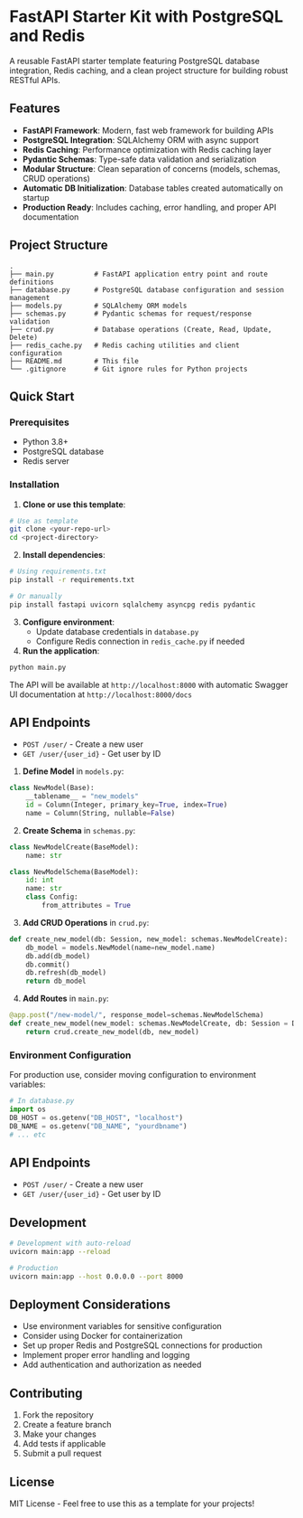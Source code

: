 # FastAPI Starter Kit with PostgreSQL and Redis

A reusable FastAPI starter template featuring PostgreSQL database integration, Redis caching, and a clean project structure for building robust RESTful APIs.
## Features

- **FastAPI Framework**: Modern, fast web framework for building APIs
- **PostgreSQL Integration**: SQLAlchemy ORM with async support
- **Redis Caching**: Performance optimization with Redis caching layer
- **Pydantic Schemas**: Type-safe data validation and serialization
- **Modular Structure**: Clean separation of concerns (models, schemas, CRUD operations)
- **Automatic DB Initialization**: Database tables created automatically on startup
- **Production Ready**: Includes caching, error handling, and proper API documentation
## Project Structure

```
.
├── main.py          # FastAPI application entry point and route definitions
├── database.py      # PostgreSQL database configuration and session management
├── models.py        # SQLAlchemy ORM models
├── schemas.py       # Pydantic schemas for request/response validation
├── crud.py          # Database operations (Create, Read, Update, Delete)
├── redis_cache.py   # Redis caching utilities and client configuration
├── README.md        # This file
└── .gitignore       # Git ignore rules for Python projects
```

## Quick Start
### Prerequisites

- Python 3.8+
- PostgreSQL database
- Redis server

### Installation

1. **Clone or use this template**:
```bash
# Use as template
git clone <your-repo-url>
cd <project-directory>
```

2. **Install dependencies**:
```bash
# Using requirements.txt
pip install -r requirements.txt

# Or manually
pip install fastapi uvicorn sqlalchemy asyncpg redis pydantic
```

3. **Configure environment**:
   - Update database credentials in `database.py`
   - Configure Redis connection in `redis_cache.py` if needed
4. **Run the application**:
```bash
python main.py
```

The API will be available at `http://localhost:8000` with automatic Swagger UI documentation at `http://localhost:8000/docs`

## API Endpoints

- `POST /user/` - Create a new user
- `GET /user/{user_id}` - Get user by ID

1. **Define Model** in `models.py`:
```python
class NewModel(Base):
    __tablename__ = "new_models"
    id = Column(Integer, primary_key=True, index=True)
    name = Column(String, nullable=False)
```

2. **Create Schema** in `schemas.py`:
```python
class NewModelCreate(BaseModel):
    name: str

class NewModelSchema(BaseModel):
    id: int
    name: str
    class Config:
        from_attributes = True
```

3. **Add CRUD Operations** in `crud.py`:
```python
def create_new_model(db: Session, new_model: schemas.NewModelCreate):
    db_model = models.NewModel(name=new_model.name)
    db.add(db_model)
    db.commit()
    db.refresh(db_model)
    return db_model
```

4. **Add Routes** in `main.py`:
```python
@app.post("/new-model/", response_model=schemas.NewModelSchema)
def create_new_model(new_model: schemas.NewModelCreate, db: Session = Depends(get_db)):
    return crud.create_new_model(db, new_model)
```

### Environment Configuration

For production use, consider moving configuration to environment variables:

```python
# In database.py
import os
DB_HOST = os.getenv("DB_HOST", "localhost")
DB_NAME = os.getenv("DB_NAME", "yourdbname")
# ... etc
```

## API Endpoints

- `POST /user/` - Create a new user
- `GET /user/{user_id}` - Get user by ID

## Development

```bash
# Development with auto-reload
uvicorn main:app --reload

# Production
uvicorn main:app --host 0.0.0.0 --port 8000
```

## Deployment Considerations

- Use environment variables for sensitive configuration
- Consider using Docker for containerization
- Set up proper Redis and PostgreSQL connections for production
- Implement proper error handling and logging
- Add authentication and authorization as needed

## Contributing

1. Fork the repository
2. Create a feature branch
3. Make your changes
4. Add tests if applicable
5. Submit a pull request

## License

MIT License - Feel free to use this as a template for your projects!
```

